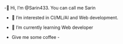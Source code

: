 -👋 Hi, I’m @Sarin433. You can call me Sarin
- 👀 I’m interested in CI/ML/AI and Web development.
- 🌱 I’m currently learning Web developer

- Give me some coffee -

<!---
Sarin433/Sarin433 is a ✨ special ✨ repository because its `README.md` (this file) appears on your GitHub profile.
You can click the Preview link to take a look at your changes.
--->
